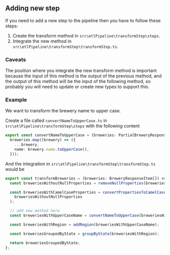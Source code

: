 ## Adding new step

If you need to add a new step to the pipeline then you have to follow these steps:

1. Create the transform method in `src\etlPipeline\transformStep\steps`.
2. Integrate the new method in `src\etlPipeline\transformStep\transformStep.ts`.

### Caveats

The position where you integrate the new transform method is important because the input of this method is the output of the previous method, and the output of this method will be the input of the following method, so probably you will need to update or create new types to support this.

### Example

We want to transform the brewery name to upper case.

Create a file called `convertNameToUpperCase.ts` in `src\etlPipeline\transformStep\steps` with the following content

```ts
export const convertNameToUpperCase = (breweries: PartialBreweryResponseItem[]) =>
  breweries.map((brewery) => ({
    ...brewery,
    name: brewery.name.toUpperCase(),
  }));
```

And the integration in `src\etlPipeline\transformStep\transformStep.ts` would be

```ts
export const transformBreweries = (breweries: BreweryResponseItem[]) => {
  const breweriesWithoutNullProperties = removeNullProperties(breweries);

  const breweriesWithCamelCaseProperties = convertPropertiesToCamelCase(
    breweriesWithoutNullProperties
  );

  // add new method here
  const breweriesWithUpperCaseName = convertNameToUpperCase(breweriesWithCamelCaseProperties);

  const breweriesWithRegion = addRegion(breweriesWithUpperCaseName);

  const breweriesGroupedByState = groupByState(breweriesWithRegion);

  return breweriesGroupedByState;
};
```
